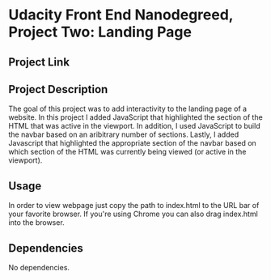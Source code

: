 # Udacity Front End Nanodegreed, Project Two: Landing Page

## Project Link

## Project Description

The goal of this project was to add interactivity to the landing page of a website. In this project I added JavaScript that highlighted the section of the HTML that was active in the viewport. In addition, I used JavaScript to build the navbar based on an aribitrary number of sections. Lastly, I added Javascript that highlighted the appropriate section of the navbar based on which section of the HTML was currently being viewed (or active in the viewport).

## Usage

In order to view webpage just copy the path to index.html to the URL bar of your favorite browser. If you're using Chrome you can also drag index.html into the browser.

## Dependencies

No dependencies.

